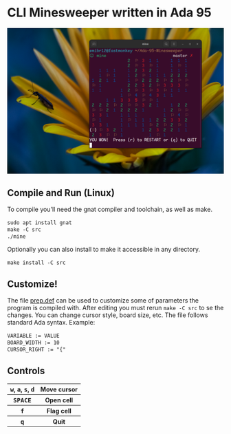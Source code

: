 # CLI Minesweeper written in Ada 95

![Image of program](./example.png)

## Compile and Run (Linux)
To compile you'll need the gnat compiler and toolchain, as well as make.
```shell
sudo apt install gnat
make -C src
./mine
```
Optionally you can also install to make it accessible in any directory.
```shell
make install -C src
```

## Customize!
The file [prep.def](src/prep.def) can be used to customize some of parameters the program is compiled with. After editing you must rerun `make -C src` to se the changes. You can change cursor style, board size, etc. The file follows standard Ada syntax. Example:
```shell
VARIABLE := VALUE
BOARD_WIDTH := 10
CURSOR_RIGHT := "{"
```



## Controls
<table>
    <tr>
        <th><kbd>w</kbd>, <kbd>a</kbd>, <kbd>s</kbd>, <kbd>d</kbd></th>
        <th>Move cursor</th>
    </tr>
     <tr>
        <th><kbd>SPACE</kbd></th>
        <th>Open cell</th>
    </tr>
     <tr>
        <th><kbd>f</kbd></th>
        <th>Flag cell</th>
    </tr>
     <tr>
        <th><kbd>q</kbd></th>
        <th>Quit</th>
    </tr>
</table>
